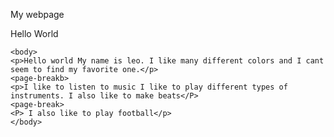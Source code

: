 My webpage
<!DOCTYPE HTML>

<html>
	<head>
	<p> Hello World</p>
	</head>
	
	<body>
	<p>Hello world My name is leo. I like many different colors and I cant seem to find my favorite one.</p>
	<page-breakb>
	<p>I like to listen to music I like to play different types of instruments. I also like to make beats</P>
	<page-break>
	<P> I also like to play football</p>
	</body> 
</html>
